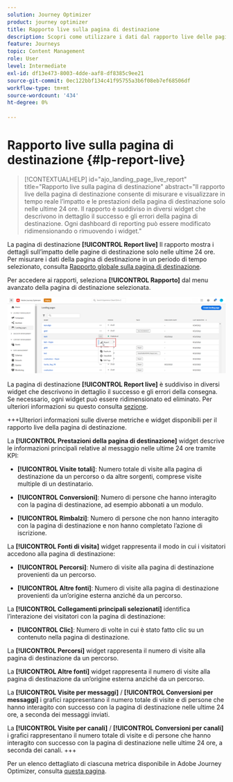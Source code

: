 ```yaml
---
solution: Journey Optimizer
product: journey optimizer
title: Rapporto live sulla pagina di destinazione
description: Scopri come utilizzare i dati dal rapporto live delle pagine di destinazione
feature: Journeys
topic: Content Management
role: User
level: Intermediate
exl-id: df13e473-8003-4dde-aaf8-df8385c9ee21
source-git-commit: 0ec122bbf134c41f95755a3b6f08eb7ef68506df
workflow-type: tm+mt
source-wordcount: '434'
ht-degree: 0%

---
```


# Rapporto live sulla pagina di destinazione {#lp-report-live}

>[!CONTEXTUALHELP]
>id="ajo_landing_page_live_report"
>title="Rapporto live sulla pagina di destinazione"
>abstract="Il rapporto live della pagina di destinazione consente di misurare e visualizzare in tempo reale l’impatto e le prestazioni della pagina di destinazione solo nelle ultime 24 ore. Il rapporto è suddiviso in diversi widget che descrivono in dettaglio il successo e gli errori della pagina di destinazione. Ogni dashboard di reporting può essere modificato ridimensionando o rimuovendo i widget."

La pagina di destinazione **[!UICONTROL Report live]** Il rapporto mostra i dettagli sull’impatto delle pagine di destinazione solo nelle ultime 24 ore. Per misurare i dati della pagina di destinazione in un periodo di tempo selezionato, consulta [Rapporto globale sulla pagina di destinazione](lp-report-global.md).

Per accedere ai rapporti, seleziona **[!UICONTROL Rapporto]** dal menu avanzato della pagina di destinazione selezionata.

![](assets/landing_page_report.png)

La pagina di destinazione **[!UICONTROL Report live]** è suddiviso in diversi widget che descrivono in dettaglio il successo e gli errori della consegna. Se necessario, ogni widget può essere ridimensionato ed eliminato. Per ulteriori informazioni su questo consulta [sezione](live-report.md).

+++Ulteriori informazioni sulle diverse metriche e widget disponibili per il rapporto live della pagina di destinazione.

La **[!UICONTROL Prestazioni della pagina di destinazione]** widget descrive le informazioni principali relative al messaggio nelle ultime 24 ore tramite KPI:

* **[!UICONTROL Visite totali]**: Numero totale di visite alla pagina di destinazione da un percorso o da altre sorgenti, comprese visite multiple di un destinatario.

* **[!UICONTROL Conversioni]**: Numero di persone che hanno interagito con la pagina di destinazione, ad esempio abbonati a un modulo.

* **[!UICONTROL Rimbalzi]**: Numero di persone che non hanno interagito con la pagina di destinazione e non hanno completato l’azione di iscrizione.

La **[!UICONTROL Fonti di visita]** widget rappresenta il modo in cui i visitatori accedono alla pagina di destinazione:

* **[!UICONTROL Percorsi]**: Numero di visite alla pagina di destinazione provenienti da un percorso.

* **[!UICONTROL Altre fonti]**: Numero di visite alla pagina di destinazione provenienti da un’origine esterna anziché da un percorso.

La **[!UICONTROL Collegamenti principali selezionati]** identifica l’interazione dei visitatori con la pagina di destinazione:

* **[!UICONTROL Clic]**: Numero di volte in cui è stato fatto clic su un contenuto nella pagina di destinazione.

La **[!UICONTROL Percorsi]** widget rappresenta il numero di visite alla pagina di destinazione da un percorso.

La **[!UICONTROL Altre fonti]** widget rappresenta il numero di visite alla pagina di destinazione da un’origine esterna anziché da un percorso.

La **[!UICONTROL Visite per messaggi]** / **[!UICONTROL Conversioni per messaggi]** i grafici rappresentano il numero totale di visite e di persone che hanno interagito con successo con la pagina di destinazione nelle ultime 24 ore, a seconda dei messaggi inviati.

La **[!UICONTROL Visite per canali]** / **[!UICONTROL Conversioni per canali]** i grafici rappresentano il numero totale di visite e di persone che hanno interagito con successo con la pagina di destinazione nelle ultime 24 ore, a seconda dei canali.
+++

Per un elenco dettagliato di ciascuna metrica disponibile in Adobe Journey Optimizer, consulta [questa pagina](live-report.md#list-of-components-live).
